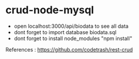 # crud-node-mysql

- open localhost:3000/api/biodata to see all data
- dont forget to import database biodata.sql
- dont forget to install node_modules "npm install"

References : https://github.com/codetrash/rest-crud

